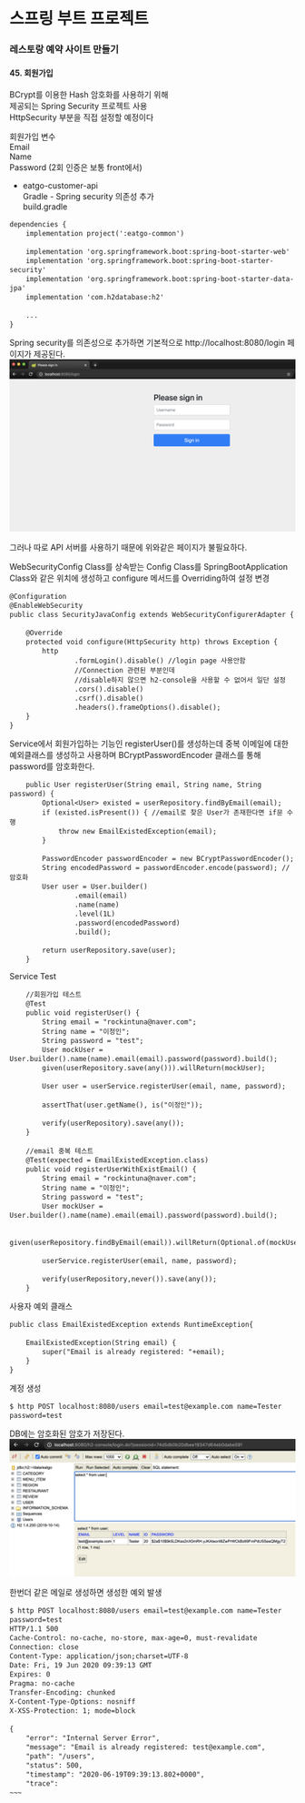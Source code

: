 # 스프링 부트 프로젝트
### 레스토랑 예약 사이트 만들기 

#### 45. 회원가입   

BCrypt를 이용한 Hash 암호화를 사용하기 위해   
제공되는 Spring Security 프로젝트 사용  
HttpSecurity 부분을 직접 설정할 예정이다  

회원가입 변수  
Email   
Name  
Password (2회 인증은 보통 front에서)  

 - eatgo-customer-api  
Gradle - Spring security 의존성 추가  
build.gradle
```
dependencies {
    implementation project(':eatgo-common')

    implementation 'org.springframework.boot:spring-boot-starter-web'
    implementation 'org.springframework.boot:spring-boot-starter-security'
    implementation 'org.springframework.boot:spring-boot-starter-data-jpa'
    implementation 'com.h2database:h2'
    
    ...
}
``` 

Spring security를 의존성으로 추가하면 기본적으로 http://localhost:8080/login 페이지가 제공된다.      
![login page](login.png)

그러나 따로 API 서버를 사용하기 때문에 위와같은 페이지가 불필요하다.  

WebSecurityConfig Class를 상속받는 Config Class를 SpringBootApplication Class와 같은 위치에 생성하고 
configure 메서드를 Overriding하여 설정 변경    
```
@Configuration
@EnableWebSecurity
public class SecurityJavaConfig extends WebSecurityConfigurerAdapter {

    @Override
    protected void configure(HttpSecurity http) throws Exception {
        http
                .formLogin().disable() //login page 사용안함  
                //Connection 관련된 부분인데 
                //disable하지 않으면 h2-console을 사용할 수 없어서 일단 설정
                .cors().disable() 
                .csrf().disable()
                .headers().frameOptions().disable();
    }
}
```
    
Service에서 회원가입하는 기능인 registerUser()를 생성하는데
중복 이메일에 대한 예외클래스를 생성하고 사용하며
BCryptPasswordEncoder 클래스를 통해 password를 암호화한다.  
```
    public User registerUser(String email, String name, String password) {
        Optional<User> existed = userRepository.findByEmail(email);
        if (existed.isPresent()) { //email로 찾은 User가 존재한다면 if문 수행
            throw new EmailExistedException(email);
        }

        PasswordEncoder passwordEncoder = new BCryptPasswordEncoder();
        String encodedPassword = passwordEncoder.encode(password); //암호화 
        User user = User.builder()
                .email(email)
                .name(name)
                .level(1L)
                .password(encodedPassword)
                .build();

        return userRepository.save(user);
    }
```

Service Test
```
    //회원가입 테스트 
    @Test
    public void registerUser() {
        String email = "rockintuna@naver.com";
        String name = "이정인";
        String password = "test";
        User mockUser = User.builder().name(name).email(email).password(password).build();
        given(userRepository.save(any())).willReturn(mockUser);

        User user = userService.registerUser(email, name, password);

        assertThat(user.getName(), is("이정인"));

        verify(userRepository).save(any());
    }

    //email 중복 테스트 
    @Test(expected = EmailExistedException.class)
    public void registerUserWithExistEmail() {
        String email = "rockintuna@naver.com";
        String name = "이정인";
        String password = "test";
        User mockUser = User.builder().name(name).email(email).password(password).build();

        given(userRepository.findByEmail(email)).willReturn(Optional.of(mockUser));

        userService.registerUser(email, name, password);

        verify(userRepository,never()).save(any());
    }
```

사용자 예외 클래스  
```
public class EmailExistedException extends RuntimeException{

    EmailExistedException(String email) {
        super("Email is already registered: "+email);
    }
}
```

계정 생성
```shell script
$ http POST localhost:8080/users email=test@example.com name=Tester password=test
```

DB에는 암호화된 암호가 저장된다.  
![password encoding](encode.png)

한번더 같은 메일로 생성하면 생성한 예외 발생
```shell script
$ http POST localhost:8080/users email=test@example.com name=Tester password=test
HTTP/1.1 500 
Cache-Control: no-cache, no-store, max-age=0, must-revalidate
Connection: close
Content-Type: application/json;charset=UTF-8
Date: Fri, 19 Jun 2020 09:39:13 GMT
Expires: 0
Pragma: no-cache
Transfer-Encoding: chunked
X-Content-Type-Options: nosniff
X-XSS-Protection: 1; mode=block

{
    "error": "Internal Server Error",
    "message": "Email is already registered: test@example.com",
    "path": "/users",
    "status": 500,
    "timestamp": "2020-06-19T09:39:13.802+0000",
    "trace": 
~~~
```
    
    